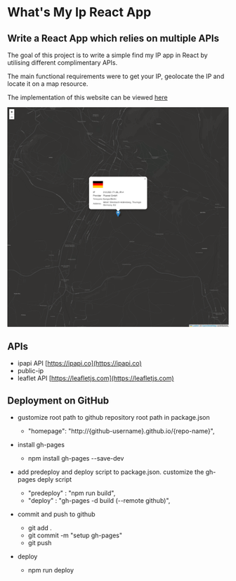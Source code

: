 # What's My Ip React App

## Write a React App which relies on multiple APIs

The goal of this project is to write a simple find my IP app in React by utilising different complimentary APIs.

The main functional requirements were to get your IP, geolocate the IP and locate it on a map resource.

The implementation of this website can be viewed [here](https://konstrukteur.github.io/what-is-my-ip-react-app/)

![initial design](design.png)

## APIs

- ipapi API [https://ipapi.co](https://ipapi.co)
- public-ip
- leaflet API [https://leafletjs.com](https://leafletjs.com)

## Deployment on GitHub

- gustomize root path to github repository root path in package.json

  - "homepage": "http://{github-username}.github.io/{repo-name}",

- install gh-pages

  - npm install gh-pages --save-dev

- add predeploy and deploy script to package.json. customize the gh-pages deply script

  - "predeploy" : "npm run build",
  - "deploy" : "gh-pages -d build (--remote github)",

- commit and push to github

  - git add .
  - git commit -m "setup gh-pages"
  - git push

- deploy
  - npm run deploy
